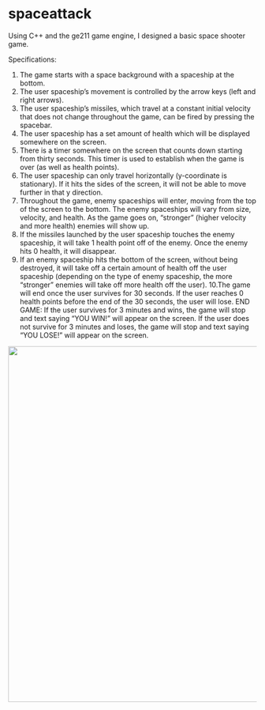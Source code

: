 # spaceattack
Using C++ and the ge211 game engine, I designed a basic space shooter game.

Specifications:
1. The game starts with a space background with a spaceship at the bottom.
2. The user spaceship’s movement is controlled by the arrow keys (left and right arrows).
3. The user spaceship’s missiles, which travel at a constant initial velocity that does not change throughout the game, can be fired by pressing the spacebar.
4. The user spaceship has a set amount of health which will be displayed somewhere on the screen.
5. There is a timer somewhere on the screen that counts down starting from thirty seconds. This timer is used to establish when the game is over (as well as health points).
6. The user spaceship can only travel horizontally (y-coordinate is stationary). If it hits the sides of the screen, it will not be able to move further in that y direction.
7. Throughout the game, enemy spaceships will enter, moving from the top of the screen to the bottom. The enemy spaceships will vary from size, velocity, and health. As the game goes on, “stronger” (higher velocity and more health) enemies will show up. 
8. If the missiles launched by the user spaceship touches the enemy spaceship, it will take 1 health point off of the enemy. Once the enemy hits 0 health, it will disappear.
9. If an enemy spaceship hits the bottom of the screen, without being destroyed, it will take off a certain amount of health off the user spaceship (depending on the type of enemy spaceship, the more “stronger” enemies will take off more health off the user).
10.The game will end once the user survives for 30 seconds. If the user reaches 0 health points before the end of the 30 seconds, the user will lose.
END GAME:
If the user survives for 3 minutes and wins, the game will stop and text saying “YOU WIN!” will appear on the screen.
If the user does not survive for 3 minutes and loses, the game will stop and text saying “YOU LOSE!” will appear on the screen.

<p align="center">
  <img width="1280" height="720" src="https://user-images.githubusercontent.com/94990857/144702317-a21a75e3-a632-4feb-958e-0a6c4bab0725.gif">
</p>



